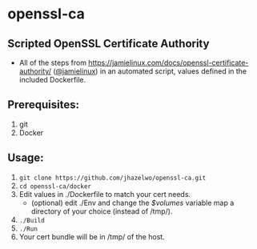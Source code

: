 # openssl-ca
## Scripted OpenSSL Certificate Authority

* All of the steps from
https://jamielinux.com/docs/openssl-certificate-authority/
\([@jamielinux](https://github.com/jamielinux)\)
in an automated script, values defined in the included Dockerfile.


## Prerequisites:
1. git
2. Docker


## Usage:
1. `git clone https://github.com/jhazelwo/openssl-ca.git`
2. `cd openssl-ca/docker`
3. Edit values in ./Dockerfile to match your cert needs.
    * (optional) edit ./Env and change the _$volumes_ variable map a directory of your choice (instead of /tmp/).
4. `./Build`
5. `./Run`
6. Your cert bundle will be in /tmp/ of the host.
